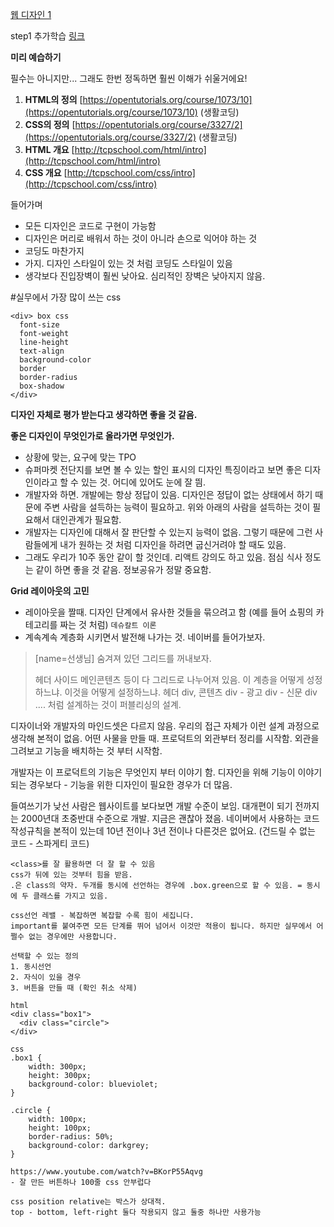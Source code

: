[웹 디자인 1](#step1)


step1
추가학습 [링크](https://www.notion.so/FIT-JOB-1-31d73bbe848841b493dbfde856b1538c) 

**미리 예습하기**

필수는 아니지만... 그래도 한번 정독하면 훨씬 이해가 쉬울거에요!

1. **HTML의 정의** [https://opentutorials.org/course/1073/10](https://opentutorials.org/course/1073/10) (생활코딩)
2. **CSS의 정의** [https://opentutorials.org/course/3327/2](https://opentutorials.org/course/3327/2) (생활코딩)
3. **HTML 개요** [http://tcpschool.com/html/intro](http://tcpschool.com/html/intro)
4. **CSS 개요** [http://tcpschool.com/css/intro](http://tcpschool.com/css/intro)

들어가며
* 모든 디자인은 코드로 구현이 가능함
* 디자인은 머리로 배워서 하는 것이 아니라 손으로 익어야 하는 것
* 코딩도 마찬가지 
* 가지. 디자인 스타일이 있는 것 처럼 코딩도 스타일이 있음
* 생각보다 진입장벽이 훨씬 낮아요. 심리적인 장벽은 낮아지지 않음. 

#실무에서 가장 많이 쓰는 css 

```
<div> box css
  font-size
  font-weight
  line-height
  text-align
  background-color
  border
  border-radius
  box-shadow
</div>
```
**디자인 자체로 평가 받는다고 생각하면 좋을 것 같음.**

**좋은 디자인이 무엇인가로 올라가면 무엇인가.**
* 상황에 맞는, 요구에 맞는 TPO
* 슈퍼마켓 전단지를 보면 볼 수 있는 할인 표시의 디자인 특징이라고 보면 좋은 디자인이라고 할 수 있는 것. 어디에 있어도 눈에 잘 띔.
* 개발자와 하면. 개발에는 항상 정답이 있음. 디자인은 정답이 없는 상태에서 하기 때문에 주변 사람을 설득하는 능력이 필요하고. 위와 아래의 사람을 설득하는 것이 필요해서 대인관계가 필요함. 
* 개발자는 디자인에 대해서 잘 판단할 수 있는지 능력이 없음. 그렇기 때문에 그런 사람들에게 내가 원하는 것 처럼 디자인을 하려면 굽신거려야 할 때도 있음. 
* 그래도 우리가 10주 동안 같이 할 것인데. 리액트 강의도 하고 있음. 점심 식사 정도는 같이 하면 좋을 것 같음. 정보공유가 정말 중요함. 

**Grid 레이아웃의 고민**
* 레이아웃을 짤때. 디자인 단계에서 유사한 것들을 묶으려고 함 (예를 들어 쇼핑의 카테고리를 짜는 것 처럼) `데슈칼트 이론`
* 계속계속 계층화 시키면서 발전해 나가는 것. 네이버를 들어가보자. 

> [name=선생님]
> 숨겨져 있던 그리드를 꺼내보자. 
> 
> 헤더 사이드 메인콘텐츠 등이 다 그리드로 나누어져 있음. 이 계층을 어떻게 성정하느냐. 
> 이것을 어떻게 설정하느냐. 헤더 div, 콘텐츠 div - 광고 div - 신문 div .... 처럼 설계하는 것이 퍼블리싱의 설계. 

디자이너와 개발자의 마인드셋은 다르지 않음. 우리의 접근 자체가 이런 설계 과정으로 생각해 본적이 없음. 어떤 사물을 만들 때. 프로덕트의 외관부터 정리를 시작함. 외관을 그려보고 기능을 배치하는 것 부터 시작함. 

개발자는 이 프로덕트의 기능은 무엇인지 부터 이야기 함. 디자인을 위해 기능이 이야기 되는 경우보다 - 기능을 위한 디자인이 필요한 경우가 더 많음. 

들여쓰기가 낮선 사람은 웹사이트를 보다보면 개발 수준이 보임. 대개편이 되기 전까지는 2000년대 초중반대 수준으로 개발. 지금은 괜찮아 졌음. 네이버에서 사용하는 코드작성규칙을 본적이 있는데 10년 전이나 3년 전이나 다른것은 없어요. (건드릴 수 없는 코드 - 스파게티 코드)

```
<class>를 잘 활용하면 더 잘 할 수 있음
css가 뒤에 있는 것부터 힘을 받음. 
.은 class의 약자. 두개를 동시에 선언하는 경우에 .box.green으로 할 수 있음. = 동시에 두 클래스를 가지고 있음. 

css선언 레밸 - 복잡하면 복잡할 수록 힘이 세집니다. 
important를 붙여주면 모든 단계를 뛰어 넘어서 이것만 적용이 됩니다. 하지만 실무에서 어쩔수 없는 경우에만 사용합니다. 

선택할 수 있는 정의
1. 동시선언
2. 자식이 있을 경우
3. 버튼을 만들 때 (확인 취소 삭제)

html
<div class="box1">
  <div class="circle">
</div>

css
.box1 {
    width: 300px;
    height: 300px;
    background-color: blueviolet;
}

.circle {
    width: 100px;
    height: 100px;
    border-radius: 50%;
    background-color: darkgrey;
}

https://www.youtube.com/watch?v=BKorP55Aqvg
- 잘 만든 버튼하나 100줄 css 안부럽다
```

```
css position relative는 박스가 상대적.
top - bottom, left-right 둘다 작용되지 않고 둘중 하나만 사용가능
```
